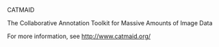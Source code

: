 CATMAID

The Collaborative Annotation Toolkit for Massive Amounts of Image Data

For more information, see http://www.catmaid.org/